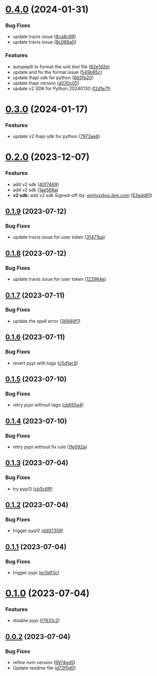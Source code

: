 # [0.4.0](https://github.com/IBM/watsonxdata-python-sdk/compare/v0.3.0...v0.4.0) (2024-01-31)


### Bug Fixes

* update travis issue ([8ca8c89](https://github.com/IBM/watsonxdata-python-sdk/commit/8ca8c89959e7e78970835d35113f4cfd1d068bf7))
* update travis issue ([8c068a0](https://github.com/IBM/watsonxdata-python-sdk/commit/8c068a0c53b806852fbe3160ec07667c67d323b6))


### Features

* autopep8 to format the  unit test file ([82e1d2e](https://github.com/IBM/watsonxdata-python-sdk/commit/82e1d2effd94fbd6114160768e5c5a0d7976920e))
* update and fix the format issue ([549b85c](https://github.com/IBM/watsonxdata-python-sdk/commit/549b85caad95a75121fcc32673f743a0889ac34b))
* update lhapi sdk for python ([6b5fb20](https://github.com/IBM/watsonxdata-python-sdk/commit/6b5fb20202c57717e64d3d6948fed67465b68786))
* update lhapi version ([a030c05](https://github.com/IBM/watsonxdata-python-sdk/commit/a030c0557ab6a80dbc1c7d3b4763eddb55495e6d))
* update v2 SDK for Python 20240130 ([f2d1e7f](https://github.com/IBM/watsonxdata-python-sdk/commit/f2d1e7fb9ee3cb5ca5983713b13668229d45c36d))

# [0.3.0](https://github.com/IBM/watsonxdata-python-sdk/compare/v0.2.0...v0.3.0) (2024-01-17)


### Features

* update v2 lhapi sdk for python ([7973ae6](https://github.com/IBM/watsonxdata-python-sdk/commit/7973ae68a0b9ada0e9a3ff71849ffdfb7031f0d8))

# [0.2.0](https://github.com/IBM/watsonxdata-python-sdk/compare/v0.1.9...v0.2.0) (2023-12-07)


### Features

* add v2 sdk ([40f7469](https://github.com/IBM/watsonxdata-python-sdk/commit/40f74693e831f6e2c0ccb39c9aa11b135fe5c412))
* add v2 sdk ([1ae568a](https://github.com/IBM/watsonxdata-python-sdk/commit/1ae568a150cae3a9e521aaee7d020f90dc0d9ab5))
* **v2 sdk:** add v2 sdk Signed-off-by: emilyz@us.ibm.com ([53edd91](https://github.com/IBM/watsonxdata-python-sdk/commit/53edd9104b3fde75052533e551d70e9056ac12dd))

## [0.1.9](https://github.com/IBM/watsonxdata-python-sdk/compare/v0.1.8...v0.1.9) (2023-07-12)


### Bug Fixes

* update travis issue for user token ([31471ba](https://github.com/IBM/watsonxdata-python-sdk/commit/31471ba525d5ddaee0c641567b67187f577e4b6a))

## [0.1.8](https://github.com/IBM/watsonxdata-python-sdk/compare/v0.1.7...v0.1.8) (2023-07-12)


### Bug Fixes

* update travis issue for user token ([122964e](https://github.com/IBM/watsonxdata-python-sdk/commit/122964e06ff80689cdcee47f5634972a98704551))

## [0.1.7](https://github.com/IBM/watsonxdata-python-sdk/compare/v0.1.6...v0.1.7) (2023-07-11)


### Bug Fixes

* update the spell error ([36946f1](https://github.com/IBM/watsonxdata-python-sdk/commit/36946f170cc9355ee9cf479ae518ac361c12ca81))

## [0.1.6](https://github.com/IBM/watsonxdata-python-sdk/compare/v0.1.5...v0.1.6) (2023-07-11)


### Bug Fixes

* revert pypi with tags ([c5d1ac5](https://github.com/IBM/watsonxdata-python-sdk/commit/c5d1ac5dbed06aaf8fdbe13b037a60407a98885d))

## [0.1.5](https://github.com/IBM/watsonxdata-python-sdk/compare/v0.1.4...v0.1.5) (2023-07-10)


### Bug Fixes

* retry pypi without tags ([cb655a4](https://github.com/IBM/watsonxdata-python-sdk/commit/cb655a418d7001327de6c6ea4c19e8d069d50b98))

## [0.1.4](https://github.com/IBM/watsonxdata-python-sdk/compare/v0.1.3...v0.1.4) (2023-07-10)


### Bug Fixes

* retry pypi without fix rule ([1fe092a](https://github.com/IBM/watsonxdata-python-sdk/commit/1fe092a77510e13774a5d611738440d4c48a6a43))

## [0.1.3](https://github.com/IBM/watsonxdata-python-sdk/compare/v0.1.2...v0.1.3) (2023-07-04)


### Bug Fixes

* try pypi3 ([cb5c6ff](https://github.com/IBM/watsonxdata-python-sdk/commit/cb5c6ffe1c4f2373499d02ccbc1d20e197d89774))

## [0.1.2](https://github.com/IBM/watsonxdata-python-sdk/compare/v0.1.1...v0.1.2) (2023-07-04)


### Bug Fixes

* trigger pypi2 ([dd07359](https://github.com/IBM/watsonxdata-python-sdk/commit/dd073591f8b26d07769f364c9ada9fee777f0ca2))

## [0.1.1](https://github.com/IBM/watsonxdata-python-sdk/compare/v0.1.0...v0.1.1) (2023-07-04)


### Bug Fixes

* trigger pypi ([ec5df3c](https://github.com/IBM/watsonxdata-python-sdk/commit/ec5df3cb9a0a2c4a5fde669e9ee002387ed9217c))

# [0.1.0](https://github.com/IBM/watsonxdata-python-sdk/compare/v0.0.2...v0.1.0) (2023-07-04)


### Features

* disable pypi ([f7631c2](https://github.com/IBM/watsonxdata-python-sdk/commit/f7631c2d1e788834df84c5568a5d4be533e4295b))

## [0.0.2](https://github.com/IBM/watsonxdata-python-sdk/compare/v0.0.1...v0.0.2) (2023-07-04)


### Bug Fixes

* refine nvm version ([9974ed5](https://github.com/IBM/watsonxdata-python-sdk/commit/9974ed5a5fdd7e4eb19ac992772653efb3a323e7))
* Update readme file ([d72f0d0](https://github.com/IBM/watsonxdata-python-sdk/commit/d72f0d00f3a9e2946c1e4f29ea068a900673c8be))

